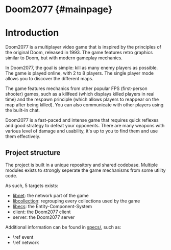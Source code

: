 Doom2077                         {#mainpage}
========

# Introduction

Doom2077 is a multiplayer video game that is inspired by the principles of the original Doom, released in 1993. The game features retro graphics similar to Doom, but with modern gameplay mechanics.

In Doom2077, the goal is simple: kill as many enemy players as possible. The game is played online, with 2 to 8 players. The single player mode allows you to discover the different maps.

The game features mechanics from other popular FPS (first-person shooter) games, such as a killfeed (which displays killed players in real time) and the respawn principle (which allows players to reappear on the map after being killed). You can also communicate with other players using the built-in chat.

Doom2077 is a fast-paced and intense game that requires quick reflexes and good strategy to defeat your opponents. There are many weapons with various level of damage and usability, it's up to you to find them and use them effectively.

## Project structure

The project is built in a unique repository and shared codebase. Multiple modules exists to strongly seperate the game mechanisms from some utility code.

As such, 5 targets exists: 
* [libnet](dir_2fa1ed3146d6c2b96c5cfe4341985326.html): the network part of the game
* [libcollection](dir_f80612f0d27fb620e0df519c4b358f30.html): regrouping every collections used by the game
* [libecs](dir_03b8e24d0c8528d6b83b13523eccafd1.html): the Entity-Component-System 
* client: the Doom2077 client
* server: the Doom2077 server

Additional information can be found in [specs/](pages.html), such as:

- \ref event
- \ref network